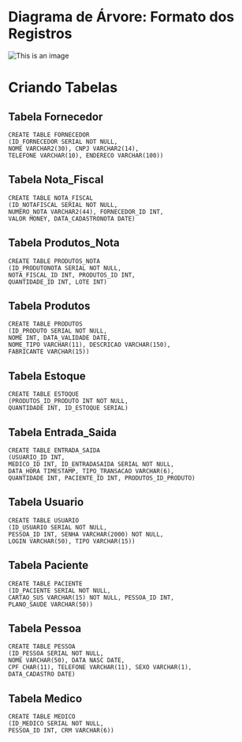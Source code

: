 # Diagrama de Árvore: Formato dos Registros

![This is an image](https://www.imagemhost.com.br/images/2022/11/08/Diagramas-de-arvores.png)



# Criando Tabelas

## Tabela Fornecedor
```
CREATE TABLE FORNECEDOR
(ID_FORNECEDOR SERIAL NOT NULL,
NOME VARCHAR2(30), CNPJ VARCHAR2(14),
TELEFONE VARCHAR(10), ENDERECO VARCHAR(100))
```

## Tabela Nota_Fiscal
```
CREATE TABLE NOTA_FISCAL
(ID_NOTAFISCAL SERIAL NOT NULL,
NUMERO_NOTA VARCHAR2(44), FORNECEDOR_ID INT,
VALOR MONEY, DATA_CADASTRONOTA DATE)
```
## Tabela Produtos_Nota
```
CREATE TABLE PRODUTOS_NOTA
(ID_PRODUTONOTA SERIAL NOT NULL,
NOTA_FISCAL_ID INT, PRODUTOS_ID INT,
QUANTIDADE_ID INT, LOTE INT)
```

## Tabela Produtos
```
CREATE TABLE PRODUTOS
(ID_PRODUTO SERIAL NOT NULL,
NOME INT, DATA_VALIDADE DATE,
NOME_TIPO VARCHAR(11), DESCRICAO VARCHAR(150),
FABRICANTE VARCHAR(15))
```

## Tabela Estoque
```
CREATE TABLE ESTOQUE
(PRODUTOS_ID_PRODUTO INT NOT NULL,
QUANTIDADE INT, ID_ESTOQUE SERIAL)
```

## Tabela Entrada_Saida
```
CREATE TABLE ENTRADA_SAIDA
(USUARIO_ID INT,
MEDICO_ID INT, ID_ENTRADASAIDA SERIAL NOT NULL,
DATA_HORA TIMESTAMP, TIPO_TRANSACAO VARCHAR(6),
QUANTIDADE INT, PACIENTE_ID INT, PRODUTOS_ID_PRODUTO)
```

## Tabela Usuario
```
CREATE TABLE USUARIO
(ID_USUARIO SERIAL NOT NULL,
PESSOA_ID INT, SENHA VARCHAR(2000) NOT NULL,
LOGIN VARCHAR(50), TIPO VARCHAR(15))
```

## Tabela Paciente
```
CREATE TABLE PACIENTE
(ID_PACIENTE SERIAL NOT NULL,
CARTAO_SUS VARCHAR(15) NOT NULL, PESSOA_ID INT,
PLANO_SAUDE VARCHAR(50))
```

## Tabela Pessoa
```
CREATE TABLE PESSOA
(ID_PESSOA SERIAL NOT NULL,
NOME VARCHAR(50), DATA NASC DATE,
CPF CHAR(11), TELEFONE VARCHAR(11), SEXO VARCHAR(1),
DATA_CADASTRO DATE)
```
## Tabela Medico
```
CREATE TABLE MEDICO
(ID_MEDICO SERIAL NOT NULL,
PESSOA_ID INT, CRM VARCHAR(6))
```
